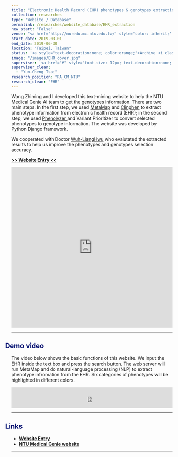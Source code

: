 ```yaml
---
title: "Electronic Health Record (EHR) phenotypes & genotypes extraction"
collection: researches
type: "Website / Database"
permalink: /researches/website_database/EHR_extraction
new_start: "False"
venue: "<a href='http://nuredu.mc.ntu.edu.tw/' style='color: inherit;' target='_blank'>College of Medicine AI team, National Taiwan University</a>"
start_date: 2019-03-01
end_date: 2019-06-30
location: "Taipei, Taiwan"
status: '<a style="text-decoration:none; color:orange;">Archive <i class="fa fa-archive" aria-hidden="true"></i></a>'
image: "/images/EHR_cover.jpg"
superviser: '<a href="#" style="font-size: 12px; text-decoration:none; color:#4A4F53; border-style: solid; border-color:#d0a4fc; border-radius: 10px; background-color: #d0a4fc;">&nbsp; Yun-Cheng Tsai  &nbsp;</a>'
superviser_clean:
  - "Yun-Cheng Tsai"
research_position: "RA_CM_NTU"
research_clean: "EHR"
---
```


Wang Zhiming and I developed this text-mining website to help the NTU Medical Genie AI team to get the genotypes information. There are two main steps. In the first step, we used <a href="https://metamap.nlm.nih.gov/" target="_blank"> MetaMap</a> and <a href="http://bejerano.stanford.edu/clinphen/" target="_blank">Clinphen</a> to extract phenotype information from electronic health record (EHR); in the second step, we used <a href="http://phenolyzer.wglab.org/" target="_blank">Phenolyzer </a> and Variant Prioritizer to convert selected phenotypes to genotype information. The website was developed by Python Django framework.

We cooperated with Doctor <a href="https://scholars.lib.ntu.edu.tw/cris/rp/rp06704" target="_blank">Wuh-Liang ​​Hwu</a> who evalutated the extracted results to help us improve the phenotypes and genotypes selection accuracy.

<a href="http://140.112.30.198:8000/MetaMap/" target="_blank"> <b>>> Website Entry <<</b></a>


<iframe src="https://docs.google.com/presentation/d/e/2PACX-1vTY4Y_eDRKSSSMSlbHBodROBF83znnw9xAkmblWFBTx_ZCHIfkBRS83EHizvztOi1gM3WGJaQz64E2O/embed?start=false&loop=false&delayms=3000" frameborder="0" width="100%" height="500" allowfullscreen="true" mozallowfullscreen="true" webkitallowfullscreen="true"></iframe>

---

<h2 style="color: #000f70; margin-left: -30px;"> <i class="fas fa-dot-circle" style="font-size:18px;"></i> &nbsp;&nbsp;Demo video </h2>

<div>
  <p> The video below shows the basic functions of this website. We input the EHR inside the text box and press the search button. The web server will run MetaMap and do natural-language processing (NLP) to extract phenotype infromation from the EHR. Six categories of phenotypes will be highlighted in different colors.
  </p>

  <iframe width="100%" height="65" src="https://www.youtube.com/embed/vwkrHTIIQ6Q" frameborder="0" allow="accelerometer; autoplay; clipboard-write; encrypted-media; gyroscope; picture-in-picture" allowfullscreen></iframe>
</div>

---

<!-- <h2 style="color: #000f70; margin-left: -30px"> <i class="fas fa-dot-circle" style="font-size:18px;"></i> &nbsp;&nbsp;Demo video </h2>
<div style="margin-left: -15px">
  <p> The video below shows the basic function of this website. We input the EHR inside the text box and press the search button.
  </p>
  <iframe width="100%" height="315" src="https://www.youtube.com/embed/XlzoqvEM3JU" frameborder="0" allow="accelerometer; autoplay; clipboard-write; encrypted-media; gyroscope; picture-in-picture"   allowfullscreen></iframe>
</div> -->


<h2 style="color: #000f70; margin-left: -30px"> <i class="fas fa-dot-circle" style="font-size:18px;"></i> &nbsp;&nbsp;Links </h2>

<div>
  <ul>
    <li><a href="http://140.112.30.198:8000/MetaMap/" target="_blank"><b>Website Entry</b></a></li>
    <li><a href="http://nuredu.mc.ntu.edu.tw/" target="_blank"><b>NTU Medical Genie website</b></a></li>
  </ul>
</div>

---
